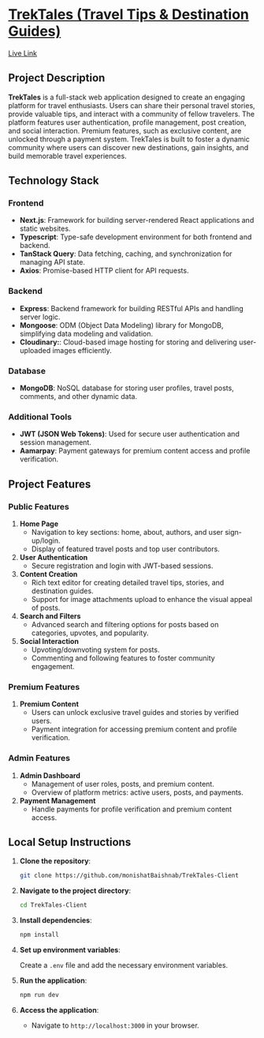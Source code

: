 # [TrekTales (Travel Tips & Destination Guides)](https://trek-tales-client.vercel.app/)

[Live Link](https://trek-tales-client.vercel.app/)

## Project Description

**TrekTales** is a full-stack web application designed to create an engaging platform for travel enthusiasts. Users can share their personal travel stories, provide valuable tips, and interact with a community of fellow travelers. The platform features user authentication, profile management, post creation, and social interaction. Premium features, such as exclusive content, are unlocked through a payment system. TrekTales is built to foster a dynamic community where users can discover new destinations, gain insights, and build memorable travel experiences.

## Technology Stack

### Frontend

- **Next.js**: Framework for building server-rendered React applications and static websites.
- **Typescript**: Type-safe development environment for both frontend and backend.
- **TanStack Query**: Data fetching, caching, and synchronization for managing API state.
- **Axios**: Promise-based HTTP client for API requests.

### Backend

- **Express**: Backend framework for building RESTful APIs and handling server logic.
- **Mongoose**: ODM (Object Data Modeling) library for MongoDB, simplifying data modeling and validation.
- **Cloudinary:**: Cloud-based image hosting for storing and delivering user-uploaded images efficiently.

### Database

- **MongoDB**: NoSQL database for storing user profiles, travel posts, comments, and other dynamic data.

### Additional Tools

- **JWT (JSON Web Tokens)**: Used for secure user authentication and session management.
- **Aamarpay**: Payment gateways for premium content access and profile verification.

## Project Features

### Public Features

1. **Home Page**
   - Navigation to key sections: home, about, authors, and user sign-up/login.
   - Display of featured travel posts and top user contributors.
2. **User Authentication**
   - Secure registration and login with JWT-based sessions.
3. **Content Creation**
   - Rich text editor for creating detailed travel tips, stories, and destination guides.
   - Support for image attachments upload to enhance the visual appeal of posts.
4. **Search and Filters**
   - Advanced search and filtering options for posts based on categories, upvotes, and popularity.
5. **Social Interaction**
   - Upvoting/downvoting system for posts.
   - Commenting and following features to foster community engagement.

### Premium Features

1. **Premium Content**
   - Users can unlock exclusive travel guides and stories by verified users.
   - Payment integration for accessing premium content and profile verification.

### Admin Features

1. **Admin Dashboard**
   - Management of user roles, posts, and premium content.
   - Overview of platform metrics: active users, posts, and payments.
2. **Payment Management**
   - Handle payments for profile verification and premium content access.

## Local Setup Instructions

1. **Clone the repository**:

   ```bash
   git clone https://github.com/monishatBaishnab/TrekTales-Client
   ```

2. **Navigate to the project directory**:

   ```bash
   cd TrekTales-Client
   ```

3. **Install dependencies**:

   ```bash
   npm install
   ```

4. **Set up environment variables**:

   Create a `.env` file and add the necessary environment variables.

5. **Run the application**:

   ```bash
   npm run dev
   ```

6. **Access the application**:
   - Navigate to `http://localhost:3000` in your browser.